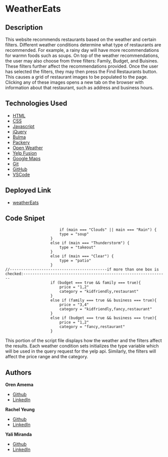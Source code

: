# WeatherEats

## Description

This website recommends restaurants based on the weather and certain filters. Different weather conditions determine what type of restaurants are recommended. For example, a rainy day will have more recommendations for warmn foods such as soups. On top of the weather recommendations, the user may also choose from three filters: Family, Budget, and Buisines. These filters further affect the recommendations provided.
Once the user has selected the filters, they may then press the Find Restaurants button. This causes a grid of restaurant images to be populated to the page. Clicking any of these images opens a new tab on the browser with information about that restaurant, such as address and business hours.

## Technologies Used

* [HTML](https://developer.mozilla.org/en-US/docs/Web/HTML)
* [CSS](https://developer.mozilla.org/en-US/docs/Web/CSS)
* [Javascript](https://developer.mozilla.org/en-US/docs/Web/JavaScript)
* [jQuery](https://jquery.com/)
* [Bulma](https://bulma.io/documentation/)
* [Packery](https://packery.metafizzy.co/)
* [Open Weather](https://openweathermap.org/api)
* [Yelp Fusion](https://www.yelp.com/developers/documentation/v3)
* [Google Maps](https://developers.google.com/maps/documentation)
* [Git](https://git-scm.com/)
* [GitHub](https://github.com/)
* [VSCode](https://code.visualstudio.com/)

## Deployed Link

* [weatherEats](https://xrachhel.github.io/weatherEats/)

## Code Snipet

```
                        if (main === "Clouds" || main === "Rain") {
                        type = "soup"
                    }
                    else if (main === "Thunderstorm") {
                        type = "takeout"
                    }
                    else if (main === "Clear") {
                        type = "patio"
                    }
//-------------------------------------------if more than one box is checked:----------------------------------------------------------------
                    if (budget === true && family === true){
                        price = "1,2"
                        category = "kidfriendly,restaurant"
                    }
                    else if (family === true && business === true){
                        price = "3,4"
                        category = "kidfriendly,fancy,restaurant"
                    }
                    else if (budget === true && business === true){
                        price = "1,2"
                        category = "fancy,restaurant"
                    }
```
This portion of the script file displays how the weather and the filters affect the results. Each weather condition sets initializes the type variable which will be used in the query request for the yelp api. Similarly, the filters will affect the price range and the category.

## Authors

**Oren Amema**
* [Github](https://github.com/orenamema)
* [LinkedIn](https://www.linkedin.com/in/oren-amematekpo-b7a12b13)

**Rachel Yeung**

* [Github](https://github.com/xrachhel)
* [LinkedIn](https://www.linkedin.com/in/rachel-yeung-814986159/)

**Yalí Miranda** 

* [Github](https://github.com/yjmiranda)
* [LinkedIn](https://www.linkedin.com/in/yal%C3%AD-miranda-8b4b94199/)
